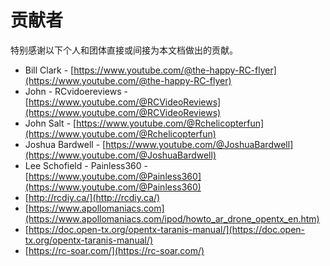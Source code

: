 # 贡献者

特别感谢以下个人和团体直接或间接为本文档做出的贡献。

* Bill Clark - [https://www.youtube.com/@the-happy-RC-flyer](https://www.youtube.com/@the-happy-RC-flyer)
* John - RCvidoereviews - [https://www.youtube.com/@RCVideoReviews](https://www.youtube.com/@RCVideoReviews)
* John Salt - [https://www.youtube.com/@Rchelicopterfun](https://www.youtube.com/@Rchelicopterfun)
* Joshua Bardwell - [https://www.youtube.com/@JoshuaBardwell](https://www.youtube.com/@JoshuaBardwell)
* Lee Schofield - Painless360 - [https://www.youtube.com/@Painless360](https://www.youtube.com/@Painless360)
* [http://rcdiy.ca/](http://rcdiy.ca/)
* [https://www.apollomaniacs.com](https://www.apollomaniacs.com/ipod/howto_ar_drone_opentx_en.htm)
* [https://doc.open-tx.org/opentx-taranis-manual/](https://doc.open-tx.org/opentx-taranis-manual/)
* [https://rc-soar.com/](https://rc-soar.com/)
